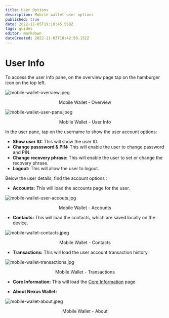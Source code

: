 ```yaml
---
title: User Options
description: Mobile wallet user options
published: true
date: 2022-11-05T19:10:45.558Z
tags: guides
editor: markdown
dateCreated: 2022-11-03T18:42:50.152Z
---
```


# User Info
To access the user Info pane, on the overview page tap on the hamburger icon on the top left.

![mobile-wallet-overview.jpeg](/mobile-wallet-overview.jpeg)<p align=center>Mobile Wallet - Overview</p>

![mobile-wallet-user-pane.jpeg](/mobile-wallet-user-pane.jpeg)<p align=center>Mobile Wallet - User Info</p>

In the user pane, tap on the username to show the user account options:

- **Show user ID:** This will show the user ID.
- **Change passsword & PIN:** This will enable the user to change password and PIN.
- **Change recovery phrase:** This will enable the user to set or change the recovery phrase.
- **Logout:** This will allow the user to logout.

Below the user details, find the account options :

- **Accounts:** This will load the accounts page for the user.

![mobile-wallet-user-accouts.jpg](/mobile-wallet-user-accouts.jpg)<p align=center>Mobile Wallet - Accounts</p>

- **Contacts:** This will load the contacts, which are saved locally on the device.

![mobile-wallet-contacts.jpeg](/mobile-wallet-contacts.jpeg)<p align=center>Mobile Wallet - Contacts</p>

- **Transactions:** This will load the user account transaction history.

![mobile-wallet-transactions.jpg](/mobile-wallet-transactions.jpg)<p align=center>Mobile Wallet - Transactions</p>

- **Core Information:** This will load the [Core Information](/en/guides/mobile-wallet/core-info) page

- **About Nexus Wallet:**

![mobile-wallet-about.jpeg](/mobile-wallet-about.jpeg)<p align= center>Mobile Wallet - About</p>